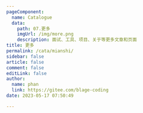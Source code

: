 ```yaml
---
pageComponent: 
  name: Catalogue
  data: 
    path: 07.更多
    imgUrl: /img/more.png
    description: 面试、工具、项目、关于等更多文章和页面
title: 更多
permalink: /cata/mianshi/
sidebar: false
article: false
comment: false
editLink: false
author: 
  name: phan
  link: https://gitee.com/blage-coding
date: 2023-05-17 07:50:49

---
```

